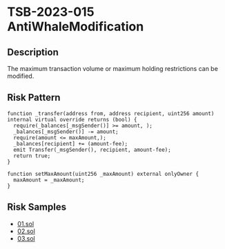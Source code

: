 
# TSB-2023-015 AntiWhaleModification
## Description

The maximum transaction volume or maximum holding restrictions can be modified.

## Risk Pattern

```solidity
function _transfer(address from, address recipient, uint256 amount) internal virtual override returns (bool) {
  require(_balances[_msgSender()] >= amount, );
  _balances[_msgSender()] -= amount;
  require(amount <= maxAmount,);
  _balances[recipient] += (amount-fee);
  emit Transfer(_msgSender(), recipient, amount-fee);
  return true;
}
 
function setMaxAmount(uint256 _maxAmount) external onlyOwner {
  maxAmount = _maxAmount;
}
```

## Risk Samples
 
- [01.sol](https://github.com/cryptousersecurity/token-security-benchmark/blob/main/src/TSB-2023-015/samples/01.sol) 
- [02.sol](https://github.com/cryptousersecurity/token-security-benchmark/blob/main/src/TSB-2023-015/samples/02.sol) 
- [03.sol](https://github.com/cryptousersecurity/token-security-benchmark/blob/main/src/TSB-2023-015/samples/03.sol)
